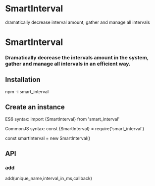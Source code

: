# SmartInterval
dramatically decrease interval amount, gather and manage all intervals
# SmartInterval

### Dramatically decrease the intervals amount in the system, gather and manage all intervals in an efficient way.



## Installation
npm -i smart_interval

## Create an instance
ES6 syntax:
import {SmartInterval} from 'smart_interval'

CommonJS syntax:
const {SmartInterval} = require('smart_interval')


const smartInterval = new SmartInterval()


## API

### add
add(unique_name,interval_in_ms,callback)


